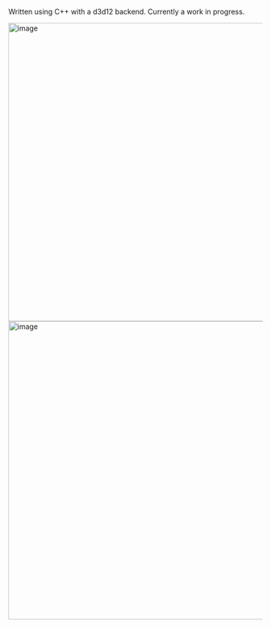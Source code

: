 Written using C++ with a d3d12 backend. Currently a work in progress.

<img width="592" alt="image" src="https://github.com/GoddlyGut/d3dRenderer/assets/100250431/d17f5885-900b-456d-ba69-efb5841ab988">
<img width="592" alt="image" src="https://github.com/GoddlyGut/d3dRenderer/assets/100250431/e124dd79-f501-49f3-a880-8dd3ffafb99c">
